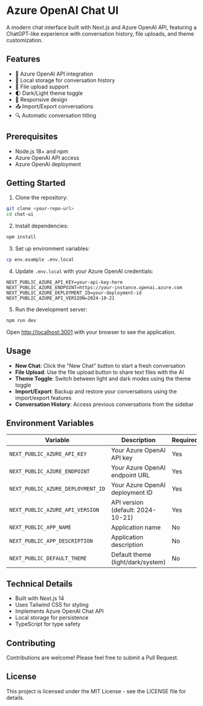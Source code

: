 # Azure OpenAI Chat UI

A modern chat interface built with Next.js and Azure OpenAI API, featuring a ChatGPT-like experience with conversation history, file uploads, and theme customization.

## Features

- 🤖 Azure OpenAI API integration
- 💾 Local storage for conversation history
- 📁 File upload support
- 🌓 Dark/Light theme toggle
- 📱 Responsive design
- 📤 Import/Export conversations
- 🔍 Automatic conversation titling

## Prerequisites

- Node.js 18+ and npm
- Azure OpenAI API access
- Azure OpenAI deployment

## Getting Started

1. Clone the repository:
```bash
git clone <your-repo-url>
cd chat-ui
```

2. Install dependencies:
```bash
npm install
```

3. Set up environment variables:
```bash
cp env.example .env.local
```

4. Update `.env.local` with your Azure OpenAI credentials:
```env
NEXT_PUBLIC_AZURE_API_KEY=your-api-key-here
NEXT_PUBLIC_AZURE_ENDPOINT=https://your-instance.openai.azure.com
NEXT_PUBLIC_AZURE_DEPLOYMENT_ID=your-deployment-id
NEXT_PUBLIC_AZURE_API_VERSION=2024-10-21
```

5. Run the development server:
```bash
npm run dev
```

Open [http://localhost:3001](http://localhost:3001) with your browser to see the application.

## Usage

- **New Chat**: Click the "New Chat" button to start a fresh conversation
- **File Upload**: Use the file upload button to share text files with the AI
- **Theme Toggle**: Switch between light and dark modes using the theme toggle
- **Import/Export**: Backup and restore your conversations using the import/export features
- **Conversation History**: Access previous conversations from the sidebar

## Environment Variables

| Variable | Description | Required |
|----------|-------------|----------|
| `NEXT_PUBLIC_AZURE_API_KEY` | Your Azure OpenAI API key | Yes |
| `NEXT_PUBLIC_AZURE_ENDPOINT` | Your Azure OpenAI endpoint URL | Yes |
| `NEXT_PUBLIC_AZURE_DEPLOYMENT_ID` | Your Azure OpenAI deployment ID | Yes |
| `NEXT_PUBLIC_AZURE_API_VERSION` | API version (default: 2024-10-21) | Yes |
| `NEXT_PUBLIC_APP_NAME` | Application name | No |
| `NEXT_PUBLIC_APP_DESCRIPTION` | Application description | No |
| `NEXT_PUBLIC_DEFAULT_THEME` | Default theme (light/dark/system) | No |

## Technical Details

- Built with Next.js 14
- Uses Tailwind CSS for styling
- Implements Azure OpenAI Chat API
- Local storage for persistence
- TypeScript for type safety

## Contributing

Contributions are welcome! Please feel free to submit a Pull Request.

## License

This project is licensed under the MIT License - see the LICENSE file for details.
